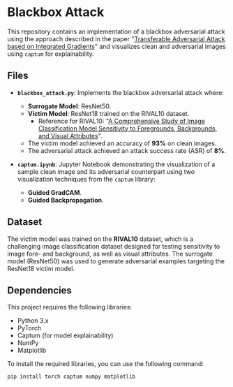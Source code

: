 # Blackbox Attack

This repository contains an implementation of a blackbox adversarial attack using the approach described in the paper "[Transferable Adversarial Attack based on Integrated Gradients](https://arxiv.org/abs/2205.13152)" and visualizes clean and adversarial images using `captum` for explainability.

## Files

- **`blackbox_attack.py`**: Implements the blackbox adversarial attack where:
  - **Surrogate Model**: ResNet50.
  - **Victim Model**: ResNet18 trained on the RIVAL10 dataset. 
    - Reference for RIVAL10: "[A Comprehensive Study of Image Classification Model Sensitivity to Foregrounds, Backgrounds, and Visual Attributes](https://arxiv.org/abs/2201.10766)".
  - The victim model achieved an accuracy of **93%** on clean images.
  - The adversarial attack achieved an attack success rate (ASR) of **8%**.

- **`captum.ipynb`**: Jupyter Notebook demonstrating the visualization of a sample clean image and its adversarial counterpart using two visualization techniques from the `captum` library:
  - **Guided GradCAM**.
  - **Guided Backpropagation**.

## Dataset

The victim model was trained on the **RIVAL10** dataset, which is a challenging image classification dataset designed for testing sensitivity to image fore- and background, as well as visual attributes. The surrogate model (ResNet50) was used to generate adversarial examples targeting the ResNet18 victim model.

## Dependencies

This project requires the following libraries:
- Python 3.x
- PyTorch
- Captum (for model explainability)
- NumPy
- Matplotlib

To install the required libraries, you can use the following command:

```bash
pip install torch captum numpy matplotlib 
